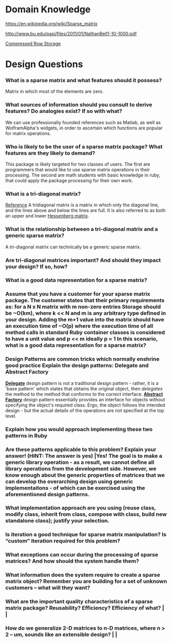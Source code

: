 # Domain Knowledge
https://en.wikipedia.org/wiki/Sparse_matrix

http://www.bu.edu/pasi/files/2011/01/NathanBell1-10-1000.pdf

[Compressed Row Storage](http://www.netlib.org/utk/people/JackDongarra/etemplates/node373.html)

# Design Questions
### What is a sparse matrix and what features should it possess?
Matrix in which most of the elements are zero.

### What sources of information should you consult to derive features? Do analogies exist? If so with what?
We can use professionally founded references such as Matlab, as well as WolframAlpha's widgets, in order to ascertain which functions are popular for matrix operations.

### Who is likely to be the user of a sparse matrix package? What features are they likely to demand?
This package is likely targeted for two classes of users. The first are programmers that would like to use sparse matrix operations in their processing. The second are math students with basic knowledge in ruby, that could apply the package processing for their own work.

### What is a tri-diagonal matrix?
[Reference](https://en.wikipedia.org/wiki/Tridiagonal_matrix) A tridiagonal matrix is a matrix in which only the diagonal line, and the lines above and below the lines are full. It is also referred to as both an upper and lower [Hessenberg matrix](https://en.wikipedia.org/wiki/Hessenberg_matrix).

### What is the relationship between a tri-diagonal matrix and a generic sparse matrix?
A tri-diagonal matrix can technically be a generic sparse matrix. 

### Are tri-diagonal matrices important? And should they impact your design? If so, how?

### What is a good data representation for a sparse matrix?

### Assume that you have a customer for your sparse matrix package. The customer states that their primary requirements as: for a N x N matrix with m non-zero entries Storage should be ~O(km), where k << N and m is any arbitrary type defined in your design. Adding the m+1 value into the matrix should have an execution time of ~O(p) where the execution time of all method calls in standard Ruby container classes is considered to have a unit value and p << m ideally p = 1 In this scenario, what is a good data representation for a sparse matrix?

### Design Patterns are common tricks which normally enshrine good practice Explain the design patterns: Delegate and Abstract Factory
**[Delegate](http://stackoverflow.com/questions/7168714/what-is-the-purpose-of-a-delegation-pattern)** design pattern is not a traditional design pattern - rather, it is a 'base pattern' which states that obtains the original object, then *delegates* the method to the method that conforms to the correct interface. **[Abstract Factory](https://sourcemaking.com/design_patterns/abstract_factory)** design pattern essentially provides an interface for objects without specifying the object's required class. Ergo, the object follows the intended design - but the actual details of the operations are not specified at the top level.

### Explain how you would approach implementing these two patterns in Ruby

### Are these patterns applicable to this problem? Explain your answer! (HINT: The answer is yes) |Yes! The goal is to make a generic library operation - as a result, we cannot define all library operations from the development side. However, we know enough about the generic properties of matrices that we can develop the overarching design using generic implementaitons - of which can be exercised using the aforementioned design patterns.

### What implementation approach are you using (reuse class, modify class, inherit from class, compose with class, build new standalone class); justify your selection.

### Is iteration a good technique for sparse matrix manipulation? Is “custom” iteration required for this problem? 

### What exceptions can occur during the processing of sparse matrices? And how should the system handle them? 

### What information does the system require to create a sparse matrix object? Remember you are building for a set of unknown customers – what will they want?

### What are the important quality characteristics of a sparse matrix package? Reusability? Efficiency? Efficiency of what? | |

### How do we generalize 2-D matrices to n-D matrices, where n > 2 – um, sounds like an extensible design? | |


